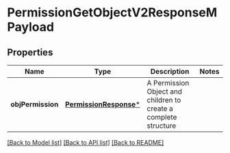 # PermissionGetObjectV2ResponseMPayload

## Properties
Name | Type | Description | Notes
------------ | ------------- | ------------- | -------------
**objPermission** | [**PermissionResponse***](PermissionResponse.md) | A Permission Object and children to create a complete structure | 

[[Back to Model list]](../README.md#documentation-for-models) [[Back to API list]](../README.md#documentation-for-api-endpoints) [[Back to README]](../README.md)


